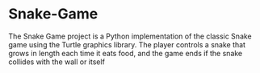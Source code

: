 # Snake-Game
The Snake Game project is a Python implementation of the classic Snake game using the Turtle graphics library. The player controls a snake that grows in length each time it eats food, and the game ends if the snake collides with the wall or itself
